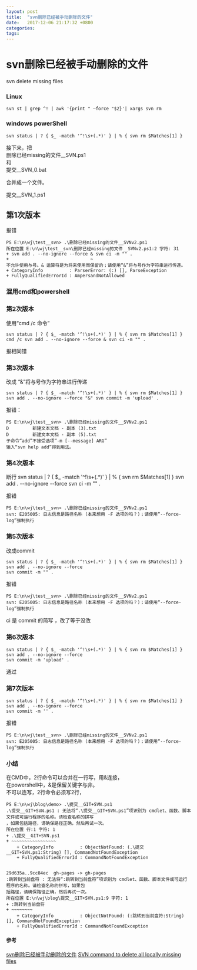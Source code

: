 ```yaml
---
layout: post
title:  "svn删除已经被手动删除的文件"
date:   2017-12-06 21:17:32 +0800
categories:  
tags: 
---
```


# svn删除已经被手动删除的文件 #

svn delete missing files

### Linux ###

	svn st | grep ^! | awk '{print " –force "$2}'| xargs svn rm


### windows powerShell ###

	svn status | ? { $_ -match '^!\s+(.*)' } | % { svn rm $Matches[1] }


接下来，把  
删除已经missing的文件__SVN.ps1  
和  
提交__SVN_0.bat  

合并成一个文件。

提交__SVN_1.ps1  

## 第1次版本 ##

报错

	PS E:\n\wj\test__svn> .\删除已经missing的文件__SVNv2.ps1
	所在位置 E:\n\wj\test__svn\删除已经missing的文件__SVNv2.ps1:2 字符: 31
	+ svn add . --no-ignore --force & svn ci -m "" .
	+                               ~
	不允许使用与号。& 运算符是为将来使用而保留的；请使用“&”将与号作为字符串进行传递。
    + CategoryInfo          : ParserError: (:) [], ParseException
    + FullyQualifiedErrorId : AmpersandNotAllowed


### 混用cmd和powershell ###

### 第2次版本 ###
使用“cmd /c 命令”   

	svn status | ? { $_ -match '^!\s+(.*)' } | % { svn rm $Matches[1] }
	cmd /c svn add . --no-ignore --force & svn ci -m "" .

报相同错

### 第3次版本 ###
改成 “&”将与号作为字符串进行传递

	svn status | ? { $_ -match '^!\s+(.*)' } | % { svn rm $Matches[1] }
	svn add . --no-ignore --force "&" svn commit -m 'upload' . 

报错：

	PS E:\n\wj\test__svn> .\删除已经missing的文件__SVNv2.ps1
	D         新建文本文档 - 副本 (3).txt
	D         新建文本文档 - 副本 (5).txt
	子命令“add”不接受选项“-m [--message] ARG”
	输入“svn help add”得到用法。

	
### 第4次版本 ###

断行
	svn status | ? { $_ -match '^!\s+(.*)' } | % { svn rm $Matches[1] }
	svn add . --no-ignore --force 
	svn ci -m "" .

报错

	PS E:\n\wj\test__svn> .\删除已经missing的文件__SVNv2.ps1
	svn: E205005: 日志信息是路径名称 (本来想用 -F 选项的吗？)；请使用“--force-log”强制执行

### 第5次版本 ###

改成commit

	svn status | ? { $_ -match '^!\s+(.*)' } | % { svn rm $Matches[1] }
	svn add . --no-ignore --force 
	svn commit -m "" .

报错
	
	PS E:\n\wj\test__svn> .\删除已经missing的文件__SVNv2.ps1
	svn: E205005: 日志信息是路径名称 (本来想用 -F 选项的吗？)；请使用“--force-log”强制执行

ci 是 commit 的简写 ，改了等于没改



### 第6次版本 ###

	svn status | ? { $_ -match '^!\s+(.*)' } | % { svn rm $Matches[1] }
	svn add . --no-ignore --force 
	svn commit -m 'upload' . 

通过


### 第7次版本 ###

	svn status | ? { $_ -match '^!\s+(.*)' } | % { svn rm $Matches[1] }
	svn add . --no-ignore --force 
	svn commit -m '' . 

报错
	
	PS E:\n\wj\test__svn> .\删除已经missing的文件__SVNv2.ps1
	svn: E205005: 日志信息是路径名称 (本来想用 -F 选项的吗？)；请使用“--force-log”强制执行

### 小结 ###

在CMD中，2行命令可以合并在一行写，用&连接，  
在powershell中，&是保留关键字与非。  
不可以连写，2行命令必须写2行， 


	PS E:\n\wj\blog\demo> .\提交__GIT+SVN.ps1
	.\提交__GIT+SVN.ps1 : 无法将“.\提交__GIT+SVN.ps1”项识别为 cmdlet、函数、脚本文件或可运行程序的名称。请检查名称的拼写
	，如果包括路径，请确保路径正确，然后再试一次。
	所在位置 行:1 字符: 1
	+ .\提交__GIT+SVN.ps1
	+ ~~~~~~~~~~~~~~~~~
	    + CategoryInfo          : ObjectNotFound: (.\提交__GIT+SVN.ps1:String) [], CommandNotFoundException
	    + FullyQualifiedErrorId : CommandNotFoundException


	29d635a..9cc84ec  gh-pages -> gh-pages
	:跳转到当前盘符 : 无法将“:跳转到当前盘符”项识别为 cmdlet、函数、脚本文件或可运行程序的名称。请检查名称的拼写，如果包
	括路径，请确保路径正确，然后再试一次。
	所在位置 E:\n\wj\blog\提交__GIT+SVN.ps1:9 字符: 1
	+ :跳转到当前盘符
	+ ~~~~~~~~
	    + CategoryInfo          : ObjectNotFound: (:跳转到当前盘符:String) [], CommandNotFoundException
	    + FullyQualifiedErrorId : CommandNotFoundException

#### 参考 ####

[svn删除已经被手动删除的文件](http://www.itye.org/archives/2091)
[SVN command to delete all locally missing files](https://stackoverflow.com/questions/9600382/svn-command-to-delete-all-locally-missing-files)